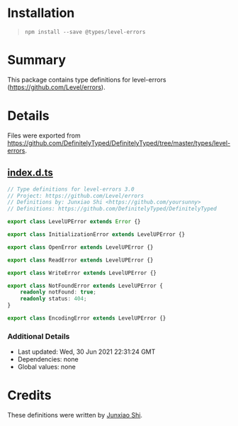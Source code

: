 # Installation
> `npm install --save @types/level-errors`

# Summary
This package contains type definitions for level-errors (https://github.com/Level/errors).

# Details
Files were exported from https://github.com/DefinitelyTyped/DefinitelyTyped/tree/master/types/level-errors.
## [index.d.ts](https://github.com/DefinitelyTyped/DefinitelyTyped/tree/master/types/level-errors/index.d.ts)
````ts
// Type definitions for level-errors 3.0
// Project: https://github.com/Level/errors
// Definitions by: Junxiao Shi <https://github.com/yoursunny>
// Definitions: https://github.com/DefinitelyTyped/DefinitelyTyped

export class LevelUPError extends Error {}

export class InitializationError extends LevelUPError {}

export class OpenError extends LevelUPError {}

export class ReadError extends LevelUPError {}

export class WriteError extends LevelUPError {}

export class NotFoundError extends LevelUPError {
    readonly notFound: true;
    readonly status: 404;
}

export class EncodingError extends LevelUPError {}

````

### Additional Details
 * Last updated: Wed, 30 Jun 2021 22:31:24 GMT
 * Dependencies: none
 * Global values: none

# Credits
These definitions were written by [Junxiao Shi](https://github.com/yoursunny).
